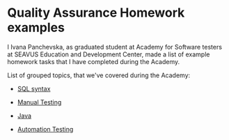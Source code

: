 # Quality Assurance Homework examples

I Ivana Panchevska, as graduated student at Academy for Software testers at SEAVUS Education and Development Center, made a list of example homework tasks that I have completed during the Academy.

List of grouped topics, that we've covered during the Academy:

* [SQL syntax](https://github.com/ivanapanchevska/qa-projects/blob/master/SQL/README.md) 

* [Manual Testing](https://github.com/ivanapanchevska/qa-projects/tree/master/Manual%20Testing/README.md)

* [Java](https://github.com/ivanapanchevska/qa-projects/tree/master/Java/README.md)

* [Automation Testing](https://github.com/ivanapanchevska/qa-projects/tree/master/Automation%20Testing/README.md)




